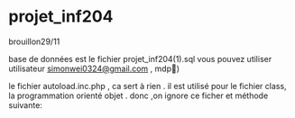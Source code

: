 # projet_inf204
brouillon29/11

base de données est le fichier projet_inf204(1).sql
vous pouvez utiliser utilisateur simonwei0324@gmail.com , mdp:1234:)


le fichier autoload.inc.php , ca sert à rien .
il est utilisé pour le fichier class, la programmation orienté objet . donc ,on ignore ce ficher et méthode suivante:


<?php 

function __autoload($nomClasse)
	{
		$nomFichier="class/".$nomClasse.".class.php";
		if (file_exists($nomFichier))
			// Charge la classe et stop le script si ne trouve pas
			require_once($nomFichier);
	        else
	          die("Le fichier ".$nomFichier." est introuvable.");
	}

 ?>
